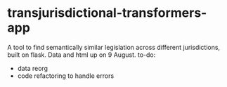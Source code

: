 # transjurisdictional-transformers-app
A tool to find semantically similar legislation across different jurisdictions, built on flask. 
Data and html up on 9 August.
to-do:
- data reorg
- code refactoring to handle errors 
